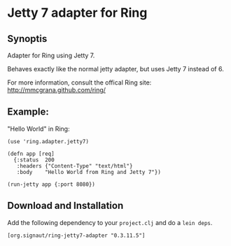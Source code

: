 # Jetty 7 adapter for Ring

## Synoptis

Adapter for Ring using Jetty 7.

Behaves exactly like the normal jetty adapter, but uses Jetty 7 instead of 6. 

For more information, consult the offical Ring site: http://mmcgrana.github.com/ring/

## Example:

"Hello World" in Ring:

    (use 'ring.adapter.jetty7)

    (defn app [req]
      {:status  200
       :headers {"Content-Type" "text/html"}
       :body    "Hello World from Ring and Jetty 7"})

    (run-jetty app {:port 8080})

## Download and Installation
Add the following dependency to your `project.clj` and do a `lein deps`.

    [org.signaut/ring-jetty7-adapter "0.3.11.5"]
